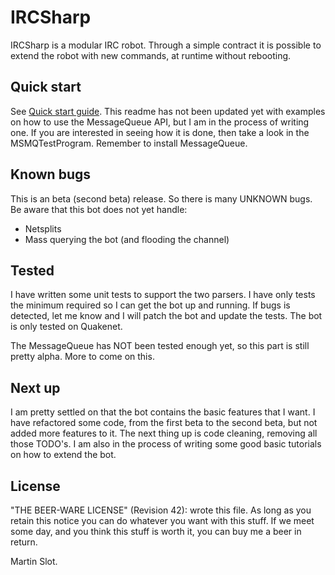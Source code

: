 IRCSharp
========
IRCSharp is a modular IRC robot. Through a simple contract it is possible to extend the robot  with new commands, at runtime without rebooting.

Quick start
----------
See [Quick start guide](https://bitbucket.org/msl0t/ircsharp/wiki/Home). This readme has not been updated yet with examples on how to use the MessageQueue API, but I am in the process of writing one. If you are interested in seeing how it is done, then take a look in the MSMQTestProgram. Remember to install MessageQueue.

Known bugs
----------
This is an beta (second beta) release. So there is many UNKNOWN bugs. Be aware that this bot does not yet handle:

+ Netsplits
+ Mass querying the bot (and flooding the channel)

Tested
------

I have written some unit tests to support the two parsers. I have only tests the minimum required so I can get the bot up and running. If bugs is detected, let me know and I will patch the bot and update the tests.
The bot is only tested on Quakenet.

The MessageQueue has NOT been tested enough yet, so this part is still pretty alpha. More to come on this.

Next up
-------
I am pretty settled on that the bot contains the basic features that I want. I have refactored some code, from the first beta to the second beta, but not added more features to it. The next thing up is code cleaning, removing all those TODO's. I am also in the process of writing some good basic tutorials on how to extend the bot.

License
-------
 "THE BEER-WARE LICENSE" (Revision 42):
 <msl0t> wrote this file. As long as you retain this notice you can do whatever you want with this stuff. If we meet some day, and you think this stuff is worth it, you can buy me a beer in return.

Martin Slot.